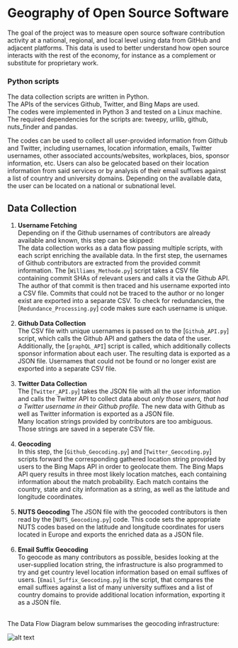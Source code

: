 # Geography of Open Source Software

The goal of the project was to measure open source software contribution activity at a national, regional, and local level using data from GitHub and adjacent platforms. This data is used to better understand how open source interacts with the rest of the economy, for instance as a complement or substitute for proprietary work.


### Python scripts

The data collection scripts are written in Python. <br />
The APIs of the services Github, Twitter, and Bing Maps are used. <br />
The codes were implemented in Python 3 and tested on a Linux machine. The required dependencies for the scripts are: tweepy, urllib, github, nuts_finder and pandas. <br />

The codes can be used to collect all user-provided information from Github and Twitter, including usernames, location information, emails, Twitter usernames, other associated accounts/websites, workplaces, bios, sponsor information, etc. Users can also be gelocated based on their location information from said services or by analysis of their email suffixes against a list of country and university domains. Depending on the available data, the user can be located on a national or subnational level.


## Data Collection

1. **Username Fetching** <br /> Depending on if the Github usernames of contributors are already available and known, this step can be skipped: <br /> The data collection works as a data flow passing multiple scripts, with each script enriching the available data. In the first step, the usernames of Github contributors are extracted from the provided commit information. The [`Williams_Methode.py`] script takes a CSV file containing commit SHAs of relevant users and calls it via the Github API. The author of that commit is then traced and his username exported into a CSV file. Commits that could not be traced to the author or no longer exist are exported into a separate CSV. To check for redundancies, the [`Redundance_Processing.py`] code makes sure each username is unique. <br /><br />
2. **Github Data Collection** <br /> The CSV file with unique usernames is passed on to the [`Github_API.py`] script, which calls the Github API and gathers the data of the user. Additionally, the [`graphQL_API`] script is called, which additionally collects sponsor information about each user. The resulting data is exported as a JSON file. Usernames that could not be found or no longer exist are exported into a separate CSV file. <br /><br />
3. **Twitter Data Collection** <br /> The [`Twitter_API.py`] takes the JSON file with all the user information and calls the Twitter API to collect data about _only those users, that had a Twitter username in their Github profile._ The new data with Github as well as Twitter information is exported as a JSON file. <br /> Many location strings provided by contributors are too ambiguous. Those strings are saved in a seperate CSV file. <br /><br />
4. **Geocoding** <br /> In this step,  the [`Github_Geocoding.py`] and [`Twitter_Geocoding.py`] scripts forward the corresponding gathered location string provided by users to the Bing Maps API in order to geolocate them. The Bing Maps API query results in three most likely location matches, each containing information about the match probability. Each match contains the country, state and city information as a string, as well as the latitude and longitude coordinates. <br /><br />
5. **NUTS Geocoding** The JSON file with the geocoded contributors is then read by the [`NUTS_Geocoding.py`] code. This code sets the appropriate NUTS codes based on the latitude and longitude coordinates for users located in Europe and exports the enriched data as a JSON file. <br /><br />
6. **Email Suffix Geocoding** <br /> To geocode as many contributors as possible, besides looking at the user-supplied location string, the infrastructure is also programmed to try and get country level location information based on email suffixes of users. [`Email_Suffix_Geocoding.py`] is the script, that compares the email suffixes against a list of many university suffixes and a list of country domains to provide additional location information, exporting it as a JSON file. <br /><br />

The Data Flow Diagram below summarises the geocoding infrastructure:
 
![alt text](https://github.com/n1tecki/Geography-of-Open-Source-Software/blob/main/DFD.jpg?raw=true)



